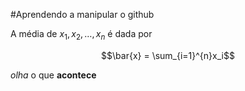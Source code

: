 #Aprendendo a manipular o github

A média de $x_1,x_2,\ldots,x_n$ é dada por

$$\bar{x} = \sum_{i=1}^{n}x_i$$

*olha* o que **acontece**